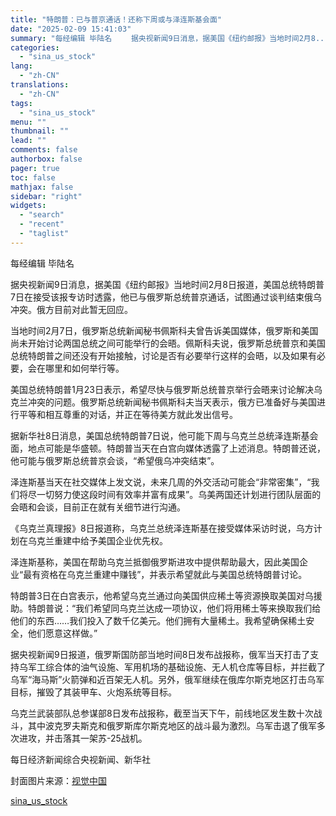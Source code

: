```yaml
---
title: "特朗普：已与普京通话！还称下周或与泽连斯基会面"
date: "2025-02-09 15:41:03"
summary: "每经编辑 毕陆名 　　据央视新闻9日消息，据美国《纽约邮报》当地时间2月8..."
categories:
  - "sina_us_stock"
lang:
  - "zh-CN"
translations:
  - "zh-CN"
tags:
  - "sina_us_stock"
menu: ""
thumbnail: ""
lead: ""
comments: false
authorbox: false
pager: true
toc: false
mathjax: false
sidebar: "right"
widgets:
  - "search"
  - "recent"
  - "taglist"
---
```


每经编辑 毕陆名

据央视新闻9日消息，据美国《纽约邮报》当地时间2月8日报道，美国总统特朗普7日在接受该报专访时透露，他已与俄罗斯总统普京通话，试图通过谈判结束俄乌冲突。俄方目前对此暂无回应。

当地时间2月7日，俄罗斯总统新闻秘书佩斯科夫曾告诉美国媒体，俄罗斯和美国尚未开始讨论两国总统之间可能举行的会晤。佩斯科夫说，俄罗斯总统普京和美国总统特朗普之间还没有开始接触，讨论是否有必要举行这样的会晤，以及如果有必要，会在哪里和如何举行等。

美国总统特朗普1月23日表示，希望尽快与俄罗斯总统普京举行会晤来讨论解决乌克兰冲突的问题。俄罗斯总统新闻秘书佩斯科夫当天表示，俄方已准备好与美国进行平等和相互尊重的对话，并正在等待美方就此发出信号。

据新华社8日消息，美国总统特朗普7日说，他可能下周与乌克兰总统泽连斯基会面，地点可能是华盛顿。特朗普当天在白宫向媒体透露了上述消息。特朗普还说，他可能与俄罗斯总统普京会谈，“希望俄乌冲突结束”。

泽连斯基当天在社交媒体上发文说，未来几周的外交活动可能会“非常密集”，“我们将尽一切努力使这段时间有效率并富有成果”。乌美两国还计划进行团队层面的会晤和会谈，目前正在就有关细节进行沟通。

《乌克兰真理报》8日报道称，乌克兰总统泽连斯基在接受媒体采访时说，乌方计划在乌克兰重建中给予美国企业优先权。

泽连斯基称，美国在帮助乌克兰抵御俄罗斯进攻中提供帮助最大，因此美国企业“最有资格在乌克兰重建中赚钱”，并表示希望就此与美国总统特朗普讨论。

特朗普3日在白宫表示，他希望乌克兰通过向美国供应稀土等资源换取美国对乌援助。特朗普说：“我们希望同乌克兰达成一项协议，他们将用稀土等来换取我们给他们的东西……我们投入了数千亿美元。他们拥有大量稀土。我希望确保稀土安全，他们愿意这样做。”

据央视新闻9日报道，俄罗斯国防部当地时间8日发布战报称，俄军当天打击了支持乌军工综合体的油气设施、军用机场的基础设施、无人机仓库等目标，并拦截了乌军“海马斯”火箭弹和近百架无人机。另外，俄军继续在俄库尔斯克地区打击乌军目标，摧毁了其装甲车、火炮系统等目标。

乌克兰武装部队总参谋部8日发布战报称，截至当天下午，前线地区发生数十次战斗，其中波克罗夫斯克和俄罗斯库尔斯克地区的战斗最为激烈。乌军击退了俄军多次进攻，并击落其一架苏-25战机。

每日经济新闻综合央视新闻、新华社

封面图片来源：[视觉中国](https://finance.sina.com.cn/realstock/company/sz000681/nc.shtml)

[sina_us_stock](https://finance.sina.com.cn/roll/2025-02-09/doc-ineiwksh4803749.shtml)

